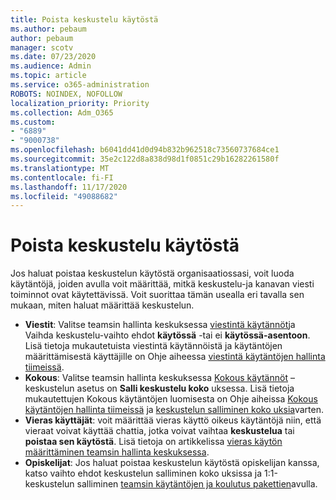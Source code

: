 ```yaml
---
title: Poista keskustelu käytöstä
ms.author: pebaum
author: pebaum
manager: scotv
ms.date: 07/23/2020
ms.audience: Admin
ms.topic: article
ms.service: o365-administration
ROBOTS: NOINDEX, NOFOLLOW
localization_priority: Priority
ms.collection: Adm_O365
ms.custom:
- "6889"
- "9000738"
ms.openlocfilehash: b6041dd41d0d94b832b962518c73560737684ce1
ms.sourcegitcommit: 35e2c122d8a838d98d1f0851c29b16282261580f
ms.translationtype: MT
ms.contentlocale: fi-FI
ms.lasthandoff: 11/17/2020
ms.locfileid: "49088682"
---
```

# <a name="disable-chat"></a>Poista keskustelu käytöstä

Jos haluat poistaa keskustelun käytöstä organisaatiossasi, voit luoda käytäntöjä, joiden avulla voit määrittää, mitkä keskustelu-ja kanavan viesti toiminnot ovat käytettävissä. Voit suorittaa tämän usealla eri tavalla sen mukaan, miten haluat määrittää keskustelun.

- **Viestit**: Valitse teamsin hallinta keskuksessa [viestintä käytännöt](https://admin.teams.microsoft.com/)ja Vaihda keskustelu-vaihto ehdot **käytössä** -tai ei **käytössä-asentoon**. Lisä tietoja mukautetuista viestintä käytännöistä ja käytäntöjen määrittämisestä käyttäjille on Ohje aiheessa [viestintä käytäntöjen hallinta tiimeissä](https://docs.microsoft.com/microsoftteams/messaging-policies-in-teams).
- **Kokous**: Valitse teamsin hallinta keskuksessa [Kokous käytännöt](https://admin.teams.microsoft.com/) – keskustelun asetus on **Salli keskustelu koko** uksessa. Lisä tietoja mukautettujen Kokous käytäntöjen luomisesta on Ohje aiheissa [Kokous käytäntöjen hallinta tiimeissä](https://docs.microsoft.com/microsoftteams/meeting-policies-in-teams) ja [keskustelun salliminen koko uksia](https://docs.microsoft.com/microsoftteams/meeting-policies-in-teams#allow-chat-in-meetings)varten.
- **Vieras käyttäjät**: voit määrittää vieras käyttö oikeus käytäntöjä niin, että vieraat voivat käyttää chattia, jotka voivat vaihtaa **keskustelua** tai **poistaa sen käytöstä**. Lisä tietoja on artikkelissa [vieras käytön määrittäminen teamsin hallinta keskuksessa](https://docs.microsoft.com/microsoftteams/set-up-guests#configure-guest-access-in-the-teams-admin-center).
- **Opiskelijat**: Jos haluat poistaa keskustelun käytöstä opiskelijan kanssa, katso vaihto ehdot keskustelun salliminen koko uksissa ja 1:1-keskustelun salliminen [teamsin käytäntöjen ja koulutus pakettien](https://docs.microsoft.com/microsoftteams/policy-packages-edu)avulla.





